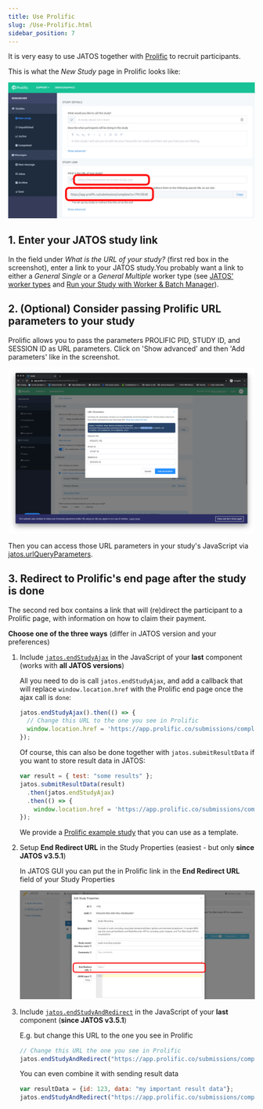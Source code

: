 ```yaml
---
title: Use Prolific
slug: /Use-Prolific.html
sidebar_position: 7
---
```


It is very easy to use JATOS together with [Prolific](https://www.prolific.co/) to recruit participants. 

This is what the _New Study_ page in Prolific looks like:

![Prolific screenshot](/img/Screenshot_Prolific_create_study.png)


## 1. Enter your JATOS study link

In the field under _What is the URL of your study?_ (first red box in the screenshot), enter a link to your JATOS study.You probably want a link to either a _General Single_ or a _General Multiple_ worker type (see [JATOS' worker types](Worker-Types.html) and [Run your Study with Worker & Batch Manager](Run-your-Study-with-Worker-and-Batch-Manager.html)).


## 2. (Optional) Consider passing Prolific URL parameters to your study

Prolific allows you to pass the parameters PROLIFIC PID, STUDY ID, and SESSION ID as URL parameters. Click on 'Show advanced' and then 'Add parameters' like in the screenshot.

![Prolific screenshot](/img/Screenshot_Prolific_query_parameter.png)

Then you can access those URL parameters in your study's JavaScript via [jatos.urlQueryParameters](jatos.js-Reference.html#original-url-query-parameters).


## 3. Redirect to Prolific's end page after the study is done

The second red box contains a link that will (re)direct the participant to a Prolific page, with information on how to claim their payment.

**Choose one of the three ways** (differ in JATOS version and your preferences)

1. Include [`jatos.endStudyAjax`](jatos.js-Reference.html#jatosendstudyajax) in the JavaScript of your **last** component (works with **all JATOS versions**)

   All you need to do is call `jatos.endStudyAjax`, and add a callback that will replace `window.location.href` with the Prolific end page once the ajax call is `done`:
   
   ```JavaScript
   jatos.endStudyAjax().then(() => {
     // Change this URL to the one you see in Prolific
     window.location.href = 'https://app.prolific.co/submissions/complete?cc=1234ABCD'
   });
   ```

   Of course, this can also be done together with `jatos.submitResultData` if you want to store result data in JATOS:

   ```JavaScript
   var result = { test: "some results" };
   jatos.submitResultData(result)
     .then(jatos.endStudyAjax)
     .then(() => {
       window.location.href = 'https://app.prolific.co/submissions/complete?cc=1234ABCD'
   });
   ```

   We provide a [Prolific example study](https://github.com/JATOS/JATOS_examples/raw/master/examples/prolific_example.zip) that you can use as a template.

1. Setup **End Redirect URL** in the Study Properties (easiest - but only **since JATOS v3.5.1**)

   In JATOS GUI you can put the in Prolific link in the **End Redirect URL** field of your Study Properties

   ![screenshot](/img/Screenshot_end-redirect-url.png)

1. Include [`jatos.endStudyAndRedirect`](jatos.js-Reference.html#jatosendstudyandredirect) in the JavaScript of your **last** component (**since JATOS v3.5.1**)

   E.g. but change this URL to the one you see in Prolific

   ```javascript
   // Change this URL the one you see in Prolific
   jatos.endStudyAndRedirect("https://app.prolific.co/submissions/complete?cc=1234ABCD");
   ```

   You can even combine it with sending result data

   ```javascript
   var resultData = {id: 123, data: "my important result data"};
   jatos.endStudyAndRedirect("https://app.prolific.co/submissions/complete?cc=1234ABCD", resultData);
   ```    


